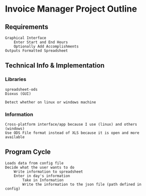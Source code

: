 # Invoice Manager Project Outline
## Requirements
    Graphical Interface
        Enter Start and End Hours
        Optionally Add Accomplishments
    Outputs Formatted Spreadsheet

## Technical Info & Implementation
### Libraries
    spreadsheet-ods
    Dioxus (GUI)

    Detect whether on linux or windows machine
    
### Information 
    Cross-platform interface/app because I use (linux) and others (windows)
    Use ODS File format instead of XLS because it is open and more available
    

## Program Cycle
    Loads data from config file
    Decide what the user wants to do
        Write information to spreadsheet
        Enter in day's information
            Take in Information
            Write the information to the json file (path defined in config)
